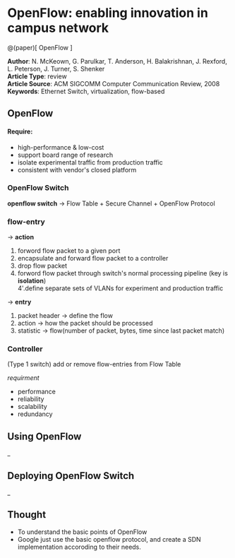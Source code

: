 
# OpenFlow: enabling innovation in campus network 

@(paper)[ OpenFlow ]

**Author**: N. McKeown, G. Parulkar, T. Anderson, H. Balakrishnan, J. Rexford, L. Peterson, J. Turner, S. Shenker             
**Article Type**: review                   
**Article Source**: ACM SIGCOMM Computer Communication Review, 2008                      
**Keywords**: Ethernet Switch, virtualization, flow-based               

## OpenFlow

#### Require:
+ high-performance & low-cost
+ support board range of research
+ isolate experimental traffic from production traffic
+ consistent with vendor's closed platform

### OpenFlow Switch
**openflow switch** -> Flow Table + Secure Channel + OpenFlow Protocol

### flow-entry 

-> **action**    
1. forword flow packet to a given port    
2. encapsulate and forward flow packet to a controller     
3. drop flow packet     
4. forword flow packet through switch's normal processing pipeline (key is **isolation**)     
4'.define separate sets of VLANs for experiment and production traffic      

-> **entry**    
1. packet header -> define the flow     
2. action -> how the packet should be processed              
3. statistic -> flow(number of packet, bytes, time since last packet match)      

### Controller
(Type 1 switch)
add or remove flow-entries from Flow Table

*requirment*
- performance 
- reliability
- scalability
- redundancy

## Using OpenFlow
_

## Deploying OpenFlow Switch
_

## Thought

+ To understand the basic points of OpenFlow
+ Google just use the basic openflow protocol, and create a SDN implementation accoroding to their needs.



